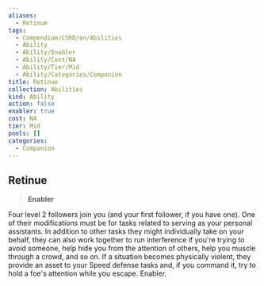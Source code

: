 ```yaml
---
aliases:
  - Retinue
tags:
  - Compendium/CSRD/en/Abilities
  - Ability
  - Ability/Enabler
  - Ability/Cost/NA
  - Ability/Tier/Mid
  - Ability/Categories/Companion
title: Retinue
collection: Abilities
kind: Ability
action: false
enabler: true
cost: NA
tier: Mid
pools: []
categories:
  - Companion
---
```

## Retinue    
>**Enabler**  
    
Four level 2 followers join you (and your first follower, if you have one). One of their modifications must be for tasks related to serving as your personal assistants. In addition to other tasks they might individually take on your behalf, they can also work together to run interference if you're trying to avoid someone, help hide you from the attention of others, help you muscle through a crowd, and so on. If a situation becomes physically violent, they provide an asset to your Speed defense tasks and, if you command it, try to hold a foe's attention while you escape. Enabler.